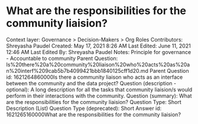 # What are the responsibilities for the community liaision?

Context layer: Governance > Decision-Makers > Org Roles
Contributors: Shreyasha Paudel
Created: May 17, 2021 8:26 AM
Last Edited: June 11, 2021 12:46 AM
Last Edited By: Shreyasha Paudel
Notes: Principle for governance - Accountable to community
Parent Question: Is%20there%20a%20community%20liaison%20who%20acts%20as%20an%20interf%209cab5b7b4099421bbb1840125cff1d20.md
Parent Question id: 1621264860000Is there a community liaison who acts as an interface between the community and the data project?
Question (description - optional): A long description for all the tasks that community liaision/s would perform in their interactions with the community.
Question (summary): What are the responsibilities for the community liaision?
Question Type: Short Description (List)
Question Type (deprecated): Short Answer
id: 1621265160000What are the responsibilities for the community liaision?